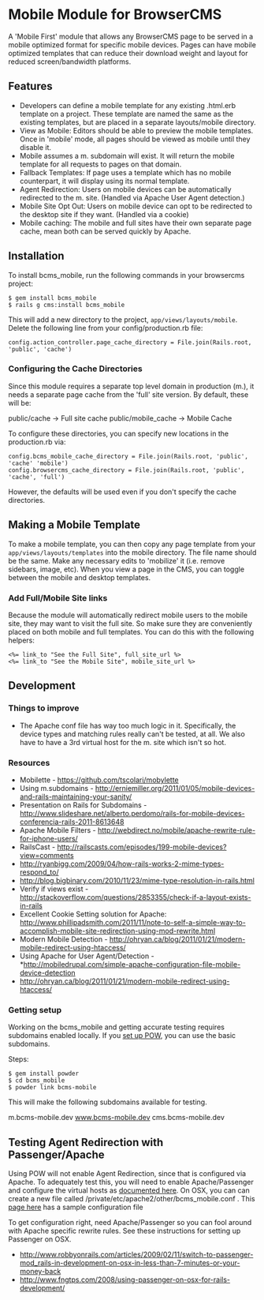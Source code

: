 # Mobile Module for BrowserCMS

A 'Mobile First' module that allows any BrowserCMS page to be served in a mobile optimized format for specific mobile devices. Pages can have mobile optimized templates that can reduce their download weight and layout for reduced screen/bandwidth platforms.

## Features

* Developers can define a mobile template for any existing .html.erb template on a project. These template are named the same as the existing templates, but are placed in a separate layouts/mobile directory.
* View as Mobile: Editors should be able to preview the mobile templates. Once in 'mobile' mode, all pages should be viewed as mobile until they disable it.
* Mobile assumes a m. subdomain will exist. It will return the mobile template for all requests to pages on that domain.
* Fallback Templates: If page uses a template which has no mobile counterpart, it will display using its normal template.
* Agent Redirection: Users on mobile devices can be automatically redirected to the m. site. (Handled via Apache User Agent detection.)
* Mobile Site Opt Out: Users on mobile device can opt to be redirected to the desktop site if they want. (Handled via a cookie)
* Mobile caching: The mobile and full sites have their own separate page cache, mean both can be served quickly by Apache.

## Installation

To install bcms_mobile, run the following commands in your browsercms project:

```
$ gem install bcms_mobile
$ rails g cms:install bcms_mobile
```

This will add a new directory to the project, `app/views/layouts/mobile`. Delete the following line from your config/production.rb file:

```
config.action_controller.page_cache_directory = File.join(Rails.root, 'public', 'cache')
```

### Configuring the Cache Directories

Since this module requires a separate top level domain in production (m.), it needs a separate page cache from the 'full' site version. By default, these will be:

public/cache -> Full site cache
public/mobile_cache -> Mobile Cache

To configure these directories, you can specify new locations in the production.rb via:

```
config.bcms_mobile_cache_directory = File.join(Rails.root, 'public', 'cache' 'mobile')
config.browsercms_cache_directory = File.join(Rails.root, 'public', 'cache', 'full')
```

However, the defaults will be used even if you don't specify the cache directories.

## Making a Mobile Template

To make a mobile template, you can then copy any page template from your `app/views/layouts/templates` into the mobile directory. The file name should be the same. Make any necessary edits to 'mobilize' it (i.e. remove sidebars, image, etc). When you view a page in the CMS, you can toggle between the mobile and desktop templates.

### Add Full/Mobile Site links

Because the module will automatically redirect mobile users to the mobile site, they may want to visit the full site. So make sure they are conveniently placed on both mobile and full templates. You can do this with the following helpers:

```
<%= link_to "See the Full Site", full_site_url %>
<%= link_to "See the Mobile Site", mobile_site_url %>
```

## Development

### Things to improve

* The Apache conf file has way too much logic in it. Specifically, the device types and matching rules really can't be tested, at all. We also have to have a 3rd virtual host for the m. site which isn't so hot.

### Resources

* Mobilette - https://github.com/tscolari/mobylette
* Using m.subdomains - http://erniemiller.org/2011/01/05/mobile-devices-and-rails-maintaining-your-sanity/
* Presentation on Rails for Subdomains - http://www.slideshare.net/alberto.perdomo/rails-for-mobile-devices-conferencia-rails-2011-8613648
* Apache Mobile Filters - http://webdirect.no/mobile/apache-rewrite-rule-for-iphone-users/
* RailsCast - http://railscasts.com/episodes/199-mobile-devices?view=comments
* http://ryanbigg.com/2009/04/how-rails-works-2-mime-types-respond_to/
* http://blog.bigbinary.com/2010/11/23/mime-type-resolution-in-rails.html
* Verify if views exist - http://stackoverflow.com/questions/2853355/check-if-a-layout-exists-in-rails
* Excellent Cookie Setting solution for Apache: http://www.phillipadsmith.com/2011/11/note-to-self-a-simple-way-to-accomplish-mobile-site-redirection-using-mod-rewrite.html
* Modern Mobile Detection - http://ohryan.ca/blog/2011/01/21/modern-mobile-redirect-using-htaccess/
* Using Apache for User Agent/Detection - *http://mobiledrupal.com/simple-apache-configuration-file-mobile-device-detection
* http://ohryan.ca/blog/2011/01/21/modern-mobile-redirect-using-htaccess/

### Getting setup

Working on the bcms_mobile and getting accurate testing requires subdomains enabled locally. If you [set up POW](http://pow.cx/), you can use the basic subdomains.

Steps:

```
$ gem install powder
$ cd bcms_mobile
$ powder link bcms-mobile
```

This will make the following subdomains available for testing.

m.bcms-mobile.dev
www.bcms-mobile.dev
cms.bcms-mobile.dev

## Testing Agent Redirection with Passenger/Apache

Using POW will not enable Agent Redirection, since that is configured via Apache. To adequately test this, you will need to enable Apache/Passenger and configure the virtual hosts as [documented here](https://github.com/browsermedia/bcms_mobile/wiki/Configuring-Apache). On OSX, you can can create a new file called /private/etc/apache2/other/bcms_mobile.conf . This [page here](https://github.com/browsermedia/bcms_mobile/wiki/Developing-bcms_mobile) has a sample configuration file

To get configuration right, need Apache/Passenger so you can fool around with Apache specific rewrite rules. See these instructions for setting up Passenger on OSX.

- http://www.robbyonrails.com/articles/2009/02/11/switch-to-passenger-mod_rails-in-development-on-osx-in-less-than-7-minutes-or-your-money-back
- http://www.fngtps.com/2008/using-passenger-on-osx-for-rails-development/

